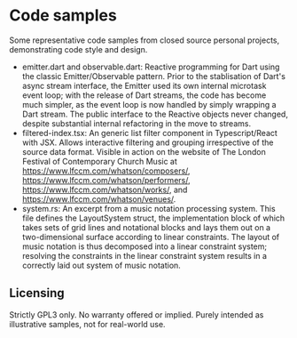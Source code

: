 # Code samples

Some representative code samples from closed source personal projects, demonstrating code style and design.

* emitter.dart and observable.dart: Reactive programming for Dart using the classic Emitter/Observable pattern. Prior to the stablisation of Dart's async stream interface, the Emitter used its own internal microtask event loop; with the release of Dart streams, the code has become much simpler, as the event loop is now handled by simply wrapping a Dart stream. The public interface to the Reactive objects never changed, despite substantial internal refactoring in the move to streams.
* filtered-index.tsx: An generic list filter component in Typescript/React with JSX. Allows interactive filtering and grouping irrespective of the source data format. Visible in action on the website of The London Festival of Contemporary Church Music at https://www.lfccm.com/whatson/composers/, https://www.lfccm.com/whatson/performers/, https://www.lfccm.com/whatson/works/, and https://www.lfccm.com/whatson/venues/.
* system.rs: An excerpt from a music notation processing system. This file defines the LayoutSystem struct, the implementation block of which takes sets of grid lines and notational blocks and lays them out on a two-dimensional surface according to linear constraints. The layout of music notation is thus decomposed into a linear constraint system; resolving the constraints in the linear constraint system results in a correctly laid out system of music notation.

## Licensing

Strictly GPL3 only. No warranty offered or implied. Purely intended as illustrative samples, not for real-world use.
